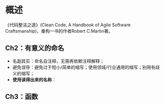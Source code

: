# 概述
《代码整洁之道》(Clean Code, A Handbook of Agile Software Craftsmanship)，重构一书的作者Robert C.Martin著。


## Ch2：有意义的命名
- 名副其实：命名自注释，无需再依赖注释解释；
- 避免误导：避免过于短小/简单的缩写；使用领域/行业通用的缩写；别用有歧义的缩写；
- **使用读得出来的名称**：

## Ch3：函数
